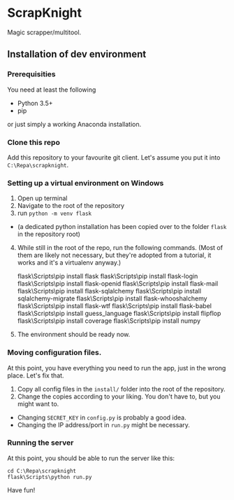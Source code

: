 # ScrapKnight
Magic scrapper/multitool.

## Installation of dev environment

### Prerequisities
You need at least the following

* Python 3.5+
* pip

or just simply a working Anaconda installation.

### Clone this repo
Add this repository to your favourite git client. Let's assume you put it into `C:\Repa\scrapknight`.

### Setting up a virtual environment on Windows

1. Open up terminal
2. Navigate to the root of the repository
3. run `python -m venv flask`
 * (a dedicated python installation has been copied over to the folder `flask` in the repository root)
4. While still in the root of the repo, run the following commands. (Most of them are likely not necessary, but they're adopted from a tutorial, it works and it's a virtualenv anyway.)


    flask\Scripts\pip install flask
    flask\Scripts\pip install flask-login
    flask\Scripts\pip install flask-openid
    flask\Scripts\pip install flask-mail
    flask\Scripts\pip install flask-sqlalchemy
    flask\Scripts\pip install sqlalchemy-migrate
    flask\Scripts\pip install flask-whooshalchemy
    flask\Scripts\pip install flask-wtf
    flask\Scripts\pip install flask-babel
    flask\Scripts\pip install guess_language
    flask\Scripts\pip install flipflop
    flask\Scripts\pip install coverage
    flask\Scripts\pip install numpy

5. The environment should be ready now.

### Moving configuration files.
At this point, you have everything you need to run the app, just in the wrong place. Let's fix that.
1. Copy all config files in the `install/` folder into the root of the repository.
2. Change the copies according to your liking. You don't have to, but you might want to.
 * Changing `SECRET_KEY` in `config.py` is probably a good idea.
 * Changing the IP address/port in `run.py` might be necessary.

### Running the server
At this point, you should be able to run the server like this:

    cd C:\Repa\scrapknight
    flask\Scripts\python run.py

Have fun!
